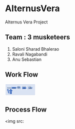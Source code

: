 # AlternusVera
Alternus Vera Project

## Team : 3 musketeers 
1. Saloni Sharad Bhalerao 
2. Ravali Nagabandi
3. Anu Sebastian

## Work Flow 
<img src="https://github.com/anuksebastian/AlternusVera/blob/master/workflow.PNG" alt="drawing" style="width:100px;"/>

## Process Flow 
<img src:          
